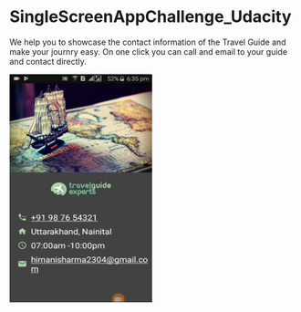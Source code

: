 # SingleScreenAppChallenge_Udacity
We help you to showcase the contact information of the Travel Guide and make your journry easy.
On one click you can call and email to your guide and contact directly.

<img src="app/src/main/res/drawable/travel.jpeg" width="250" height="400">
